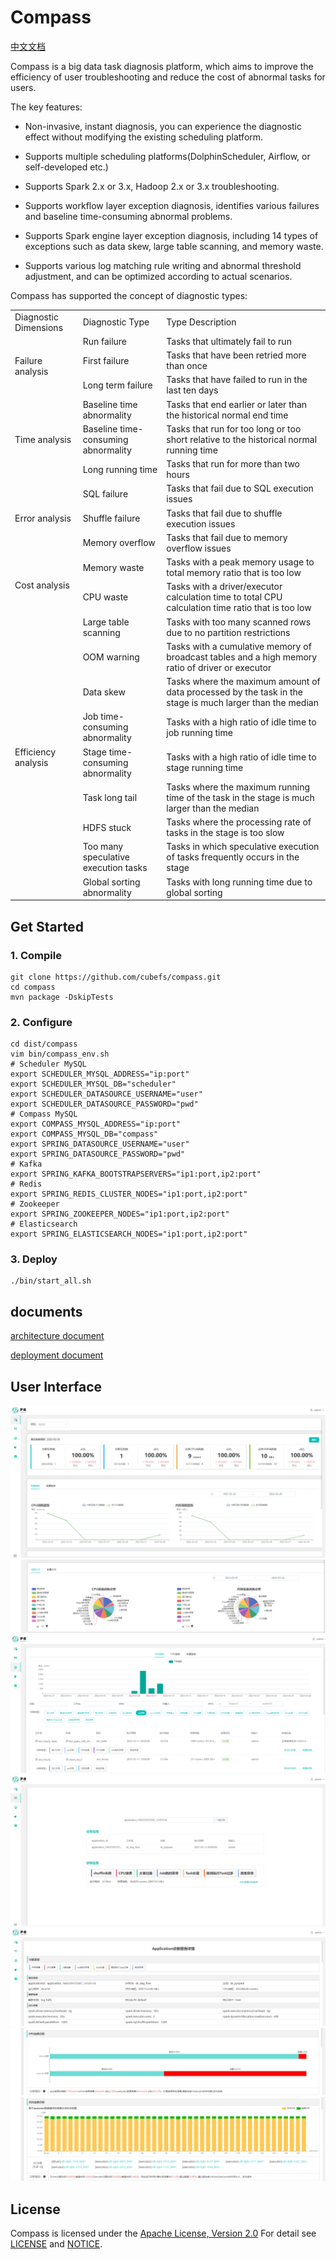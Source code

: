 # Compass

[中文文档](README_zh.md)

Compass is a big data task diagnosis platform, which aims to improve the efficiency of user troubleshooting and reduce
the cost of abnormal tasks for users.

The key features:

- Non-invasive, instant diagnosis, you can experience the diagnostic effect without modifying the existing scheduling
  platform.

- Supports multiple scheduling platforms(DolphinScheduler, Airflow, or self-developed etc.)

- Supports Spark 2.x or 3.x, Hadoop 2.x or 3.x troubleshooting.

- Supports workflow layer exception diagnosis, identifies various failures and baseline time-consuming abnormal
  problems.

- Supports Spark engine layer exception diagnosis, including 14 types of exceptions such as data skew, large table scanning,
  and memory waste.

- Supports various log matching rule writing and abnormal threshold adjustment, and can be optimized according to actual
  scenarios.

Compass has supported the concept of diagnostic types:

<table>
     <tr>
         <td>Diagnostic Dimensions</td>
         <td>Diagnostic Type</td>
         <td>Type Description</td>
     </tr>
     <tr>
         <td rowspan="3">Failure analysis</td>
         <td>Run failure</td>
         <td>Tasks that ultimately fail to run</td>
     </tr>
     <tr>
         <td>First failure</td>
         <td>Tasks that have been retried more than once</td>
     </tr>
     <tr>
         <td>Long term failure</td>
         <td>Tasks that have failed to run in the last ten days</td>
     </tr>
     <tr>
         <td rowspan="3">Time analysis</td>
         <td>Baseline time abnormality</td>
         <td>Tasks that end earlier or later than the historical normal end time</td>
     </tr>
     <tr>
         <td>Baseline time-consuming abnormality</td>
         <td>Tasks that run for too long or too short relative to the historical normal running time</td>
     </tr>
     <tr>
         <td>Long running time</td>
         <td>Tasks that run for more than two hours</td>
     </tr>
     <tr>
         <td rowspan="3">Error analysis</td>
         <td>SQL failure</td>
         <td>Tasks that fail due to SQL execution issues</td>
     </tr>
     <tr>
         <td>Shuffle failure</td>
         <td>Tasks that fail due to shuffle execution issues</td>
     </tr>
     <tr>
         <td>Memory overflow</td>
         <td>Tasks that fail due to memory overflow issues</td>
     </tr>
     <tr>
         <td rowspan="2">Cost analysis</td>
         <td>Memory waste</td>
         <td>Tasks with a peak memory usage to total memory ratio that is too low</td>
     </tr>
     <tr>
         <td>CPU waste</td>
         <td>Tasks with a driver/executor calculation time to total CPU calculation time ratio that is too low</td>
     </tr>
     <tr>
         <td rowspan="9">Efficiency analysis</td>
         <td>Large table scanning</td>
         <td>Tasks with too many scanned rows due to no partition restrictions</td>
     </tr>
     <tr>
         <td>OOM warning</td>
         <td>Tasks with a cumulative memory of broadcast tables and a high memory ratio of driver or executor</td>
     </tr>
     <tr>
         <td>Data skew</td>
         <td>Tasks where the maximum amount of data processed by the task in the stage is much larger than the median</td>
     </tr>
     <tr>
         <td>Job time-consuming abnormality</td>
         <td>Tasks with a high ratio of idle time to job running time</td>
     </tr>
     <tr>
         <td>Stage time-consuming abnormality</td>
         <td>Tasks with a high ratio of idle time to stage running time</td>
     </tr>
     <tr>
         <td>Task long tail</td>
         <td>Tasks where the maximum running time of the task in the stage is much larger than the median</td>
     </tr>
     <tr>
         <td>HDFS stuck</td>
         <td>Tasks where the processing rate of tasks in the stage is too slow</td>
     </tr>
     <tr>
         <td>Too many speculative execution tasks</td>
         <td>Tasks in which speculative execution of tasks frequently occurs in the stage</td>
     </tr>
     <tr>
         <td>Global sorting abnormality</td>
         <td>Tasks with long running time due to global sorting</td>
     </tr>
</table>

## Get Started

### 1. Compile

```
git clone https://github.com/cubefs/compass.git
cd compass
mvn package -DskipTests
```

### 2. Configure

```shell
cd dist/compass
vim bin/compass_env.sh
# Scheduler MySQL
export SCHEDULER_MYSQL_ADDRESS="ip:port"
export SCHEDULER_MYSQL_DB="scheduler"
export SCHEDULER_DATASOURCE_USERNAME="user"
export SCHEDULER_DATASOURCE_PASSWORD="pwd"
# Compass MySQL
export COMPASS_MYSQL_ADDRESS="ip:port"
export COMPASS_MYSQL_DB="compass"
export SPRING_DATASOURCE_USERNAME="user"
export SPRING_DATASOURCE_PASSWORD="pwd"
# Kafka
export SPRING_KAFKA_BOOTSTRAPSERVERS="ip1:port,ip2:port"
# Redis
export SPRING_REDIS_CLUSTER_NODES="ip1:port,ip2:port"
# Zookeeper
export SPRING_ZOOKEEPER_NODES="ip1:port,ip2:port"
# Elasticsearch
export SPRING_ELASTICSEARCH_NODES="ip1:port,ip2:port"
```

### 3. Deploy

```
./bin/start_all.sh
```

## documents

[architecture document](document/manual/architecture.md)

[deployment document](document/manual/deployment.md)

## User Interface

![overview](document/manual/img/overview.png)
![overview-1](document/manual/img/overview-1.png)
![tasks](document/manual/img/tasks.png)
![onclick](document/manual/img/onclick.png)
![application](document/manual/img/application.png)
![cpu](document/manual/img/cpu.png)
![memory](document/manual/img/memory.png)

## License

Compass is licensed under the [Apache License, Version 2.0](http://www.apache.org/licenses/LICENSE-2.0) For detail
see [LICENSE](LICENSE) and [NOTICE](NOTICE).

